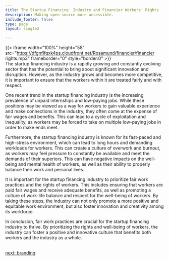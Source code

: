```yaml
---
title: The Startup Financing  Industry and Financier Workers' Rights
description: Making open-source more accessible.
include_footer: false
type: page
layout: single2

---
```



{{< iframe width="100%" height="58" src="https://dfgnflfqxk4ps.cloudfront.net/Rosamund/financier/financier rights.mp3" frameborder="0" style="border:0" >}}<br>
The startup financing industry is a rapidly growing and constantly evolving sector that has the potential to bring about significant innovation and disruption. However, as the industry grows and becomes more competitive, it is important to ensure that the workers within it are treated fairly and with respect.

One recent trend in the startup financing industry is the increasing prevalence of unpaid internships and low-paying jobs. While these positions may be viewed as a way for workers to gain valuable experience and make connections in the industry, they often come at the expense of fair wages and benefits. This can lead to a cycle of exploitation and inequality, as workers may be forced to take on multiple low-paying jobs in order to make ends meet.

Furthermore, the startup financing industry is known for its fast-paced and high-stress environment, which can lead to long hours and demanding workloads for workers. This can create a culture of overwork and burnout, as workers may feel pressure to constantly be available and meet the demands of their superiors. This can have negative impacts on the well-being and mental health of workers, as well as their ability to properly balance their work and personal lives.

It is important for the startup financing industry to prioritize fair work practices and the rights of workers. This includes ensuring that workers are paid fair wages and receive adequate benefits, as well as promoting a culture of work-life balance and respect for the well-being of workers. By taking these steps, the industry can not only promote a more positive and equitable work environment, but also foster innovation and creativity among its workforce.

In conclusion, fair work practices are crucial for the startup financing industry to thrive. By prioritizing the rights and well-being of workers, the industry can foster a positive and innovative culture that benefits both workers and the industry as a whole.

<br>
<a href="https://workdojos.com/financier/branding">next: branding</a>
</p>